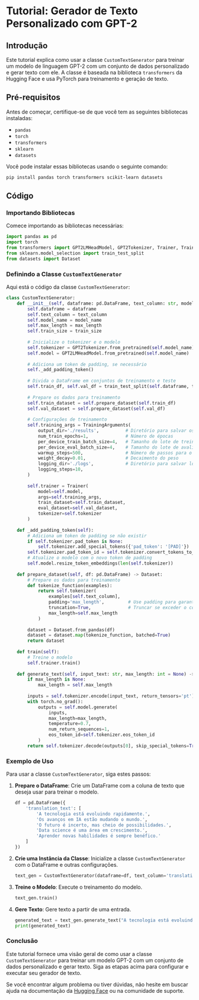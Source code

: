 # Tutorial: Gerador de Texto Personalizado com GPT-2

## Introdução

Este tutorial explica como usar a classe `CustomTextGenerator` para treinar um modelo de linguagem GPT-2 com um conjunto de dados personalizado e gerar texto com ele. A classe é baseada na biblioteca `transformers` da Hugging Face e usa PyTorch para treinamento e geração de texto.

## Pré-requisitos

Antes de começar, certifique-se de que você tem as seguintes bibliotecas instaladas:

- `pandas`
- `torch`
- `transformers`
- `sklearn`
- `datasets`

Você pode instalar essas bibliotecas usando o seguinte comando:

```bash
pip install pandas torch transformers scikit-learn datasets
```

## Código

### Importando Bibliotecas

Comece importando as bibliotecas necessárias:

```python
import pandas as pd
import torch
from transformers import GPT2LMHeadModel, GPT2Tokenizer, Trainer, TrainingArguments
from sklearn.model_selection import train_test_split
from datasets import Dataset
```

### Definindo a Classe `CustomTextGenerator`

Aqui está o código da classe `CustomTextGenerator`:

```python
class CustomTextGenerator:
    def __init__(self, dataframe: pd.DataFrame, text_column: str, model_name='gpt2', max_length=50, train_size=0.8):
        self.dataframe = dataframe
        self.text_column = text_column
        self.model_name = model_name
        self.max_length = max_length
        self.train_size = train_size
        
        # Inicialize o tokenizer e o modelo
        self.tokenizer = GPT2Tokenizer.from_pretrained(self.model_name)
        self.model = GPT2LMHeadModel.from_pretrained(self.model_name)
        
        # Adiciona um token de padding, se necessário
        self._add_padding_token()
        
        # Divida o DataFrame em conjuntos de treinamento e teste
        self.train_df, self.val_df = train_test_split(self.dataframe, train_size=self.train_size, shuffle=True)
        
        # Prepare os dados para treinamento
        self.train_dataset = self.prepare_dataset(self.train_df)
        self.val_dataset = self.prepare_dataset(self.val_df)
        
        # Configurações de treinamento
        self.training_args = TrainingArguments(
            output_dir='./results',          # Diretório para salvar os resultados
            num_train_epochs=1,              # Número de épocas
            per_device_train_batch_size=4,   # Tamanho do lote de treinamento
            per_device_eval_batch_size=4,    # Tamanho do lote de avaliação
            warmup_steps=500,                # Número de passos para o aquecimento
            weight_decay=0.01,               # Decaimento do peso
            logging_dir='./logs',            # Diretório para salvar logs
            logging_steps=10,
        )
        
        self.trainer = Trainer(
            model=self.model,
            args=self.training_args,
            train_dataset=self.train_dataset,
            eval_dataset=self.val_dataset,
            tokenizer=self.tokenizer
        )
    
    def _add_padding_token(self):
        # Adiciona um token de padding se não existir
        if self.tokenizer.pad_token is None:
            self.tokenizer.add_special_tokens({'pad_token': '[PAD]'})
        self.tokenizer.pad_token_id = self.tokenizer.convert_tokens_to_ids(self.tokenizer.pad_token)
        # Atualize o modelo com o novo token de padding
        self.model.resize_token_embeddings(len(self.tokenizer))
    
    def prepare_dataset(self, df: pd.DataFrame) -> Dataset:
        # Prepare os dados para treinamento
        def tokenize_function(examples):
            return self.tokenizer(
                examples[self.text_column], 
                padding='max_length',         # Use padding para garantir comprimento fixo
                truncation=True,              # Truncar se exceder o comprimento máximo
                max_length=self.max_length
            )
        
        dataset = Dataset.from_pandas(df)
        dataset = dataset.map(tokenize_function, batched=True)
        return dataset
    
    def train(self):
        # Treine o modelo
        self.trainer.train()
    
    def generate_text(self, input_text: str, max_length: int = None) -> str:
        if max_length is None:
            max_length = self.max_length
        
        inputs = self.tokenizer.encode(input_text, return_tensors='pt')
        with torch.no_grad():
            outputs = self.model.generate(
                inputs,
                max_length=max_length,
                temperature=0.7,
                num_return_sequences=1,
                eos_token_id=self.tokenizer.eos_token_id
            )
        return self.tokenizer.decode(outputs[0], skip_special_tokens=True)
```

### Exemplo de Uso

Para usar a classe `CustomTextGenerator`, siga estes passos:

1. **Prepare o DataFrame**: Crie um DataFrame com a coluna de texto que deseja usar para treinar o modelo.

    ```python
    df = pd.DataFrame({
        'translation_text': [
            'A tecnologia está evoluindo rapidamente.',
            'Os avanços em IA estão mudando o mundo.',
            'O futuro é incerto, mas cheio de possibilidades.',
            'Data science é uma área em crescimento.',
            'Aprender novas habilidades é sempre benéfico.'
        ]
    })
    ```

2. **Crie uma Instância da Classe**: Inicialize a classe `CustomTextGenerator` com o DataFrame e outras configurações.

    ```python
    text_gen = CustomTextGenerator(dataframe=df, text_column='translation_text', model_name='gpt2', max_length=100)
    ```

3. **Treine o Modelo**: Execute o treinamento do modelo.

    ```python
    text_gen.train()
    ```

4. **Gere Texto**: Gere texto a partir de uma entrada.

    ```python
    generated_text = text_gen.generate_text("A tecnologia está evoluindo")
    print(generated_text)
    ```

### Conclusão

Este tutorial fornece uma visão geral de como usar a classe `CustomTextGenerator` para treinar um modelo GPT-2 com um conjunto de dados personalizado e gerar texto. Siga as etapas acima para configurar e executar seu gerador de texto.

Se você encontrar algum problema ou tiver dúvidas, não hesite em buscar ajuda na documentação da [Hugging Face](https://huggingface.co/docs/transformers) ou na comunidade de suporte.

